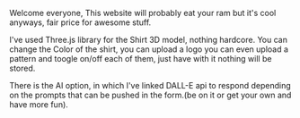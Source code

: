 Welcome everyone,
This website will probably eat your ram but it's cool anyways, fair price for awesome stuff.

I've used Three.js library for the Shirt 3D model, nothing hardcore.
You can change the Color of the shirt, you can upload a logo you can even upload a pattern and toogle on/off each of them, just have with it nothing will be stored.

There is the AI option, in which I've linked DALL-E api to respond depending on the prompts that can be pushed in the form.(be on it or get your own and have more fun).
